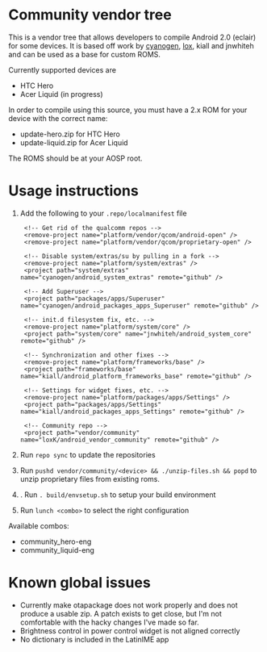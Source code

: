 # Community vendor tree

This is a vendor tree that allows developers to compile Android 2.0 (eclair)
for some devices.  It is based off work by [cyanogen][1], [lox][2], kiall and
jnwhiteh and can be used as a base for custom ROMS.

Currently supported devices are
- HTC Hero
- Acer Liquid (in progress)

In order to compile using this source, you must have a 2.x ROM for your device
with the correct name:

- update-hero.zip for HTC Hero
- update-liquid.zip for Acer Liquid
 
The ROMS should be at your AOSP root.

# Usage instructions

1. Add the following to your `.repo/localmanifest` file

    <?xml version="1.0" encoding="UTF-8"?>
    
    <manifest>
        <remote name="github" fetch="git://github.com/" />
    
    	<!-- Get rid of the qualcomm repos -->
        <remove-project name="platform/vendor/qcom/android-open" />
        <remove-project name="platform/vendor/qcom/proprietary-open" />
    
    	<!-- Disable system/extras/su by pulling in a fork -->
    	<remove-project name="platform/system/extras" />
    	<project path="system/extras" name="cyanogen/android_system_extras" remote="github" />
    
        <!-- Add Superuser -->
        <project path="packages/apps/Superuser" name="cyanogen/android_packages_apps_Superuser" remote="github" />

        <!-- init.d filesystem fix, etc. -->
        <remove-project name="platform/system/core" />
        <project path="system/core" name="jnwhiteh/android_system_core" remote="github" />

    	<!-- Synchronization and other fixes -->
    	<remove-project name="platform/frameworks/base" />
    	<project path="frameworks/base" name="kiall/android_platform_frameworks_base" remote="github" />
        
    	<!-- Settings for widget fixes, etc. -->
    	<remove-project name="platform/packages/apps/Settings" />
    	<project path="packages/apps/Settings" name="kiall/android_packages_apps_Settings" remote="github" />
    
    	<!-- Community repo -->
    	<project path="vendor/community" name="loxK/android_vendor_community" remote="github" />
    </manifest>

2. Run `repo sync` to update the repositories

3. Run `pushd vendor/community/<device> && ./unzip-files.sh && popd`
 to unzip proprietary files from existing roms.

4. . Run `. build/envsetup.sh` to setup your build environment

5. Run `lunch <combo>` to select the right configuration

Available combos:
- community_hero-eng
- community_liquid-eng

# Known global issues

  * Currently make otapackage does not work properly and does not produce a usable zip.  A patch exists to get close, but I'm not comfortable with the hacky changes I've made so far.
  * Brightness control in power control widget is not aligned correctly 
  * No dictionary is included in the LatinIME app


[1]: http://github.com/cyanogen
[2]: http://github.com/loxK/android_vendor_lox
